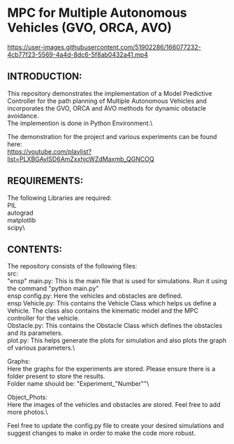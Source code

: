 # MPC for Multiple Autonomous Vehicles (GVO, ORCA, AVO)


https://user-images.githubusercontent.com/51902286/166077232-4cb77f23-5569-4a4d-8dc6-5f8ab0432a41.mp4

INTRODUCTION:
------------------------
This repository demonstrates the implementation of a Model Predictive Controller for the path planning of Multiple Autonomous Vehicles and incorporates the GVO, ORCA and AVO methods for dynamic obstacle avoidance.\
The implemention is done in Python Environment.\

The demonstration for the project and various experiments can be found here:\
https://youtube.com/playlist?list=PLXBGAyISD6AmZxxhjcWZdMaxmb_QGNCOQ

REQUIREMENTS:
------------------------
The following Libraries are required:\
PIL\
autograd\
matplotlib\
scipy\

CONTENTS:
------------------------
The repository consists of the following files:\
src:\
"ensp" main.py: This is the main file that is used for simulations. Run it using the command "python main.py"\
ensp config.py: Here the vehicles and obstacles are defined.\
ensp Vehicle.py: This contains the Vehicle Class which helps us define a Vehicle. The class also contains the kinematic model and the MPC controller for the vehicle.\
    Obstacle.py: This contains the Obstacle Class which defines the obstacles and its parameters.\
    plot.py: This helps generate the plots for simulation and also plots the graph of various parameters.\

Graphs:\
    Here the graphs for the experiments are stored. Please ensure there is a folder present to store the results.\
    Folder name should be: "Experiment_"Number""\

Object_Phots:\
    Here the images of the vehicles and obstacles are stored. Feel free to add more photos.\


Feel free to update the config.py file to create your desired simulations and suggest changes to make in order to make the code more robust.


